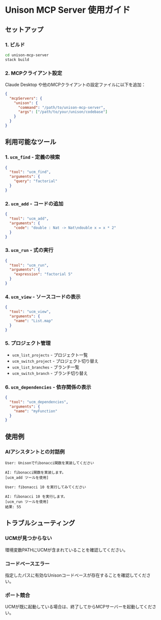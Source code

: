 # Unison MCP Server 使用ガイド

## セットアップ

### 1. ビルド
```bash
cd unison-mcp-server
stack build
```

### 2. MCPクライアント設定

Claude Desktop や他のMCPクライアントの設定ファイルに以下を追加：

```json
{
  "mcpServers": {
    "unison": {
      "command": "/path/to/unison-mcp-server",
      "args": ["/path/to/your/unison/codebase"]
    }
  }
}
```

## 利用可能なツール

### 1. `ucm_find` - 定義の検索
```json
{
  "tool": "ucm_find",
  "arguments": {
    "query": "factorial"
  }
}
```

### 2. `ucm_add` - コードの追加
```json
{
  "tool": "ucm_add",
  "arguments": {
    "code": "double : Nat -> Nat\ndouble x = x * 2"
  }
}
```

### 3. `ucm_run` - 式の実行
```json
{
  "tool": "ucm_run",
  "arguments": {
    "expression": "factorial 5"
  }
}
```

### 4. `ucm_view` - ソースコードの表示
```json
{
  "tool": "ucm_view",
  "arguments": {
    "name": "List.map"
  }
}
```

### 5. プロジェクト管理
- `ucm_list_projects` - プロジェクト一覧
- `ucm_switch_project` - プロジェクト切り替え
- `ucm_list_branches` - ブランチ一覧
- `ucm_switch_branch` - ブランチ切り替え

### 6. `ucm_dependencies` - 依存関係の表示
```json
{
  "tool": "ucm_dependencies",
  "arguments": {
    "name": "myFunction"
  }
}
```

## 使用例

### AIアシスタントとの対話例

```
User: Unisonでfibonacci関数を実装してください

AI: fibonacci関数を実装します。
[ucm_add ツールを使用]

User: fibonacci 10 を実行してみてください

AI: fibonacci 10 を実行します。
[ucm_run ツールを使用]
結果: 55
```

## トラブルシューティング

### UCMが見つからない
環境変数PATHにUCMが含まれていることを確認してください。

### コードベースエラー
指定したパスに有効なUnisonコードベースが存在することを確認してください。

### ポート競合
UCMが既に起動している場合は、終了してからMCPサーバーを起動してください。
